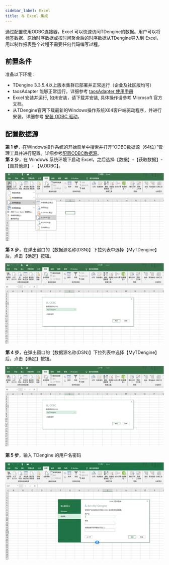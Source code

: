 ```yaml
---
sidebar_label: Excel
title: 与 Excel 集成
---
```


通过配置使用ODBC连接器，Excel 可以快速访问TDengine的数据。用户可以将标签数据、原始时序数据或按时间聚合后的时序数据从TDengine导入到 Excel，用以制作报表整个过程不需要任何代码编写过程。

## 前置条件

准备以下环境：
- TDengine 3.3.5.4以上版本集群已部署并正常运行（企业及社区版均可）
- taosAdapter 能够正常运行。详细参考 [taosAdapter 使用手册](../../../reference/components/taosadapter)
- Excel 安装并运行, 如未安装，请下载并安装, 具体操作请参考 Microsoft 官方文档。
- 从TDengine官网下载最新的Windows操作系统X64客户端驱动程序，并进行安装。详细参考 [安装 ODBC 驱动](../../../reference/connector/odbc/#安装)。

## 配置数据源

**第 1 步**，在Windows操作系统的开始菜单中搜索并打开“ODBC数据源（64位）”管理工具并进行配置。详细参考[配置ODBC数据源](../../../reference/connector/odbc/#配置数据源)。   
**第 2 步**，在 Windows 系统环境下启动 Excel，之后选择【数据】-【获取数据】-【自其他源】- 【从ODBC】。 

![excel-odbc](./excel/odbc-menu.jpg) 

**第 3 步**，在弹出窗口的【数据源名称(DSN)】下拉列表中选择【MyTDengine】后，点击【确定】按钮。

![excel-odbc](./excel/odbc-select.jpg) 

**第 4 步**，在弹出窗口的【数据源名称(DSN)】下拉列表中选择【MyTDengine】后，点击【确定】按钮。 

![excel-odbc](./excel/odbc-select.jpg) 

**第 5 步**，输入 TDengine 的用户名密码

![excel-odbc](./excel/odbc-config.jpg) 

